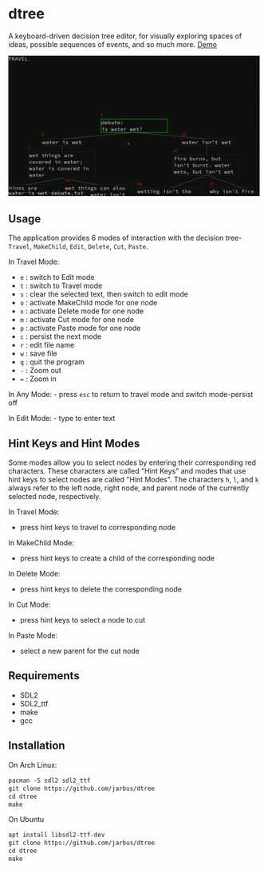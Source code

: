 # dtree

A keyboard-driven decision tree editor, for visually exploring spaces of ideas, possible sequences of events, and so much more. [Demo](https://imgur.com/7YwDnxc)

![](./screenshot.png)

## Usage

The application provides 6 modes of interaction with the decision tree- `Travel`, `MakeChild`, `Edit`, `Delete`, `Cut`, `Paste`.

In Travel Mode:

* `e` : switch to Edit mode
* `t` : switch to Travel mode
* `s` : clear the selected text, then switch to edit mode
* `o` : activate MakeChild mode for one node
* `x` : activate Delete mode for one node
* `m` : activate Cut mode for one node
* `p` : activate Paste mode for one node
* `c` : persist the next mode
* `r` : edit file name
* `w` : save file
* `q` : quit the program
* `-` : Zoom out
* `=` : Zoom in

In Any Mode:
    - press `esc` to return to travel mode and switch mode-persist off

In Edit Mode:
    - type to enter text

## Hint Keys and Hint Modes

Some modes allow you to select nodes by entering their corresponding red characters. These characters are called "Hint Keys" and modes that use hint keys to select nodes are called "Hint Modes". The characters `h`, `l`, and `k` always refer to the left node, right node, and parent node of the currently selected node, respectively.

In Travel Mode:

* press hint keys to travel to corresponding node

In MakeChild Mode:

* press hint keys to create a child of the corresponding node

In Delete Mode:

*  press hint keys to delete the corresponding node

In Cut Mode:

* press hint keys to select a node to cut

In Paste Mode:

* select a new parent for the cut node

## Requirements

* SDL2
* SDL2_ttf
* make
* gcc

## Installation

On Arch Linux:

```
pacman -S sdl2 sdl2_ttf
git clone https://github.com/jarbus/dtree
cd dtree
make
```

On Ubuntu

```
apt install libsdl2-ttf-dev
git clone https://github.com/jarbus/dtree
cd dtree
make
```

